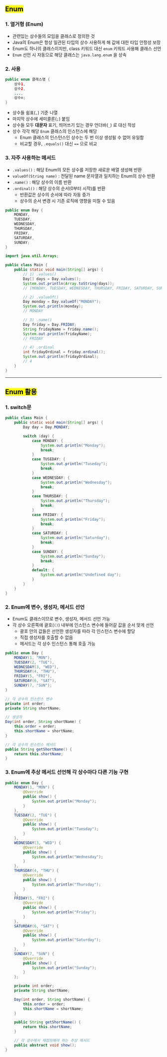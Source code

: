 ## <mark color="#fbc956">Enum</mark>

### 1. 열거형 (Enum)

- 관련있는 상수들의 모임을 클래스로 정의한 것
- Java의 Enum은 항상 일관된 타입의 상수 사용하게 해 값에 대한 타입 안정성 보장
- Enum도 하나의 클래스이지만, class 키워드 대신 `enum` 키워드 사용해 클래스 선언
- `Enum` 선언 시 자동으로 해당 클래스는 `java.lang.enum` 을 상속

### 2. 사용

```java
public enum 클래스명 {
	상수1,
	상수2,
	...,
	상수n;
}
```

- 상수들 쉼표(`,`) 기준 나열
- 마지막 상수에 세미콜론(`;`) 붙임
- 상수들 모두 **대문자** 표기, 띄어쓰기 있는 경우 언더바(`_`) 로 대신 작성
- 상수 각각 해당 `Enum` 클래스의 인스턴스에 해당
  - Enum 클래스의 인스턴스인 상수는 두 번 이상 생성될 수 없어 유일함
  - 비교할 경우, `.equals()` 대신 `==` 으로 비교

### 3. 자주 사용하는 메서드

- `.values()` : 해당 Enum의 모든 상수를 저장한 새로운 배열 생성해 반환
- `valueOf(String name)` : 전달된 name 문자열과 일치하는 Enum의 상수 반환
- `.name()` : 해당 상수의 이름 반환
- `.ordinal()` : 해당 상수의 순서(0부터 시작)를 반환
  - 반환값은 상수의 순서에 따라 자동 증가
  - 상수의 순서 변경 시 기존 로직에 영향을 미칠 수 있음

```java
public enum Day {
	MONDAY,
	TUESDAY,
	WEDNESDAY,
	THURSDAY,
	FRIDAY,
	SATURDAY,
	SUNDAY;
}
```

```java
import java.util.Arrays;

public class Main {
	public static void main(String[] args) {
		// 1) .values()
		Day[] days = Day.values();
		System.out.println(Array.toString(days));
		// [MONDAY, TUESDAY, WEDNESDAY, THURSDAY, FRIDAY, SATURDAY, SUNDAY]

		// 2) .valueOf()
		Day monday = Day.valueOf("MONDAY");
		System.out.println(monday);
		// MONDAY

		// 3) .name()
		Day friday = Day.FRIDAY;
		String fridayName = friday.name();
		System.out.println(fridayName);
		// FRIDAY

		// 4) .ordinal
		int fridayOrdinal = friday.ordinal();
		System.out.println(fridayOrdinal);
		// 4
	}
}
```

---

## <mark color="#fbc956">Enum 활용</mark>

### 1. switch문

```java
public class Main {
	public static void main(String[] args) {
		Day day = Day.MONDAY;

		switch (day) {
			case MONDAY: {
				System.out.println("Monday");
				break;
			}
			case TUSEDAY: {
				System.out.println("Tuseday");
				break;
			}
			case WEDNESDAY: {
				System.out.println("Wednesday");
				break;
			}
			case THURSDAY: {
				System.out.println("Thursday");
				break;
			}
			case FRIDAY: {
				System.out.println("Friday");
				break;
			}
			case SATURDAY: {
				System.out.println("Saturday");
				break;
			}
			case SUNDAY: {
				System.out.println("Sunday");
				break;
			}
			default: {
				System.out.println("Undefined day");
			}
		}
	}
}
```

### 2. Enum에 변수, 생성자, 메서드 선언

- Enum도 클래스이므로 변수, 생성자, 메서드 선언 가능
- 각 상수 오른쪽에 괄호(`()`) 내부에 인스턴스 변수에 들어갈 값을 순서 맞게 선언
  - 괄호 안의 값들은 선언한 생성자를 따라 각 인스턴스 변수에 할당
  - 직접 생성자를 호출할 수 없음
  - 메서드는 각 상수 인스턴스 통해 호출 가능

```java
public enum Day {
	MONDAY(1, "MON"),
	TUESDAY(2, "TUE"),
	WEDNESDAY(3, "WED"),
	THURSDAY(4, "THU"),
	FRIDAY(5, "FRI"),
	SATURDAY(6, "SAT"),
	SUNDAY(7, "SUN");
}

// 각 상수의 인스턴스 변수
private int order;
private String shortName;

// 생성자
Day(int order, String shortName) {
	this.order = order;
	this.shortName = shortName;
}

// 각 상수의 인스턴스 메서드
public String getShortName() {
	return this.shortName;
}
```

### 3. Enum에 추상 메서드 선언해 각 상수마다 다른 기능 구현

```java
public enum Day {
	MONDAY(1, "MON") {
		@Override
		public show() {
			System.out.println("Monday");
		}
	},
	TUESDAY(2, "TUE") {
		@Override
		public show() {
			System.out.println("Tuesday");
		}
	},
	WEDNESDAY(3, "WED") {
		@Override
		public show() {
			System.out.println("Wednesday");
		}
	},
	THURSDAY(4, "THU") {
		@Override
		public show() {
			System.out.println("Thursday");
		}
	},
	FRIDAY(5, "FRI") {
		@Override
		public show() {
			System.out.println("Friday");
		}
	},
	SATURDAY(6, "SAT") {
		@Override
		public show() {
			System.out.println("Saturday");
		}
	},
	SUNDAY(7, "SUN") {
		@Override
		public show() {
			System.out.println("Sunday");
		}
	};

	private int order;
	private String shortName;

	Day(int order, String shortName) {
		this.order = order;
		this.shortName = shortName;
	}

	public String getShortName() {
		return this.shortName;
	}

	// 각 상수에서 재정의해야 하는 추상 메서드
	public abstract void show();
}
```
